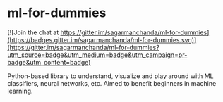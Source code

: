 # ml-for-dummies

[![Join the chat at https://gitter.im/sagarmanchanda/ml-for-dummies](https://badges.gitter.im/sagarmanchanda/ml-for-dummies.svg)](https://gitter.im/sagarmanchanda/ml-for-dummies?utm_source=badge&utm_medium=badge&utm_campaign=pr-badge&utm_content=badge)

Python-based library to understand, visualize and play around with ML classifiers, neural networks, etc. Aimed to benefit beginners in machine learning.
